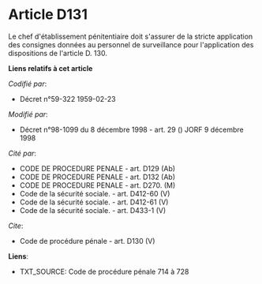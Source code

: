 # Article D131

Le chef d'établissement pénitentiaire doit s'assurer de la stricte application des consignes données au personnel de
surveillance pour l'application des dispositions de l'article D. 130.

**Liens relatifs à cet article**

_Codifié par_:

  - Décret n°59-322 1959-02-23

_Modifié par_:

  - Décret n°98-1099 du 8 décembre 1998 - art. 29 () JORF 9 décembre 1998

_Cité par_:

  - CODE DE PROCEDURE PENALE - art. D129 (Ab)
  - CODE DE PROCEDURE PENALE - art. D132 (Ab)
  - CODE DE PROCEDURE PENALE - art. D270. (M)
  - Code de la sécurité sociale. - art. D412-60 (V)
  - Code de la sécurité sociale. - art. D412-61 (V)
  - Code de la sécurité sociale. - art. D433-1 (V)

_Cite_:

  - Code de procédure pénale - art. D130 (V)

**Liens**:

  - TXT_SOURCE: Code de procédure pénale 714 à 728
